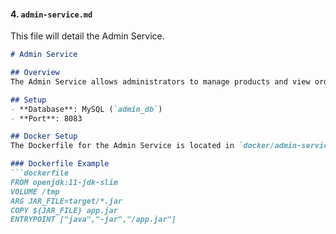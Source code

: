 
#### 4. **`admin-service.md`**
This file will detail the Admin Service.

```markdown
# Admin Service

## Overview
The Admin Service allows administrators to manage products and view orders.

## Setup
- **Database**: MySQL (`admin_db`)
- **Port**: 8083

## Docker Setup
The Dockerfile for the Admin Service is located in `docker/admin-service/Dockerfile`.

### Dockerfile Example
```dockerfile
FROM openjdk:11-jdk-slim
VOLUME /tmp
ARG JAR_FILE=target/*.jar
COPY ${JAR_FILE} app.jar
ENTRYPOINT ["java","-jar","/app.jar"]
